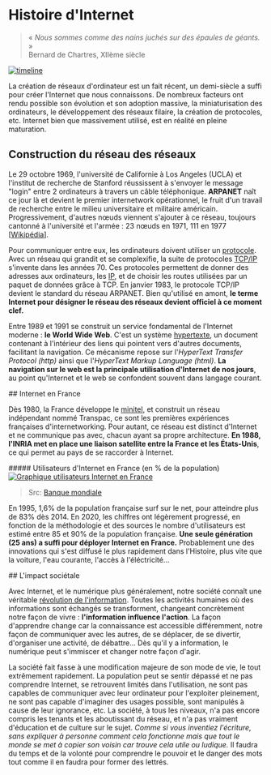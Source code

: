 # Histoire d'Internet

> « *Nous sommes comme des nains juchés sur des épaules de géants.* »  
Bernard de Chartres, XIIème siècle

[![timeline](/static/Internet_timeline.png)](/static/Internet_timeline.png)

La création de réseaux d'ordinateur est un fait récent, un demi-siècle a suffi pour créer l'Internet que nous connaissons. De nombreux facteurs ont rendu possible son évolution et son adoption massive, la miniaturisation des ordinateurs, le développement des réseaux filaire, la création de protocoles, etc.
Internet bien que massivement utilisé, est en réalité en pleine maturation.

## Construction du réseau des réseaux

Le 29 octobre 1969, l'université de Californie à Los Angeles (UCLA) et l'institut de recherche de Stanford réussissent à s'envoyer le message "login" entre 2 ordinateurs à travers un câble téléphonique.
**ARPANET** naît ce jour là et devient le premier internetwork opérationnel, le fruit d'un travail de recherche entre le milieu universitaire et militaire américain.
Progressivement, d'autres nœuds viennent s'ajouter à ce réseau, toujours cantonné à l'université et l'armée : 23 nœuds   en 1971, 111 en 1977 [[Wikipédia](https://fr.wikipedia.org/wiki/ARPANET#Historique)].

Pour communiquer entre eux, les ordinateurs doivent utiliser un [protocole](https://www.larousse.fr/encyclopedie/divers/protocole/83819). Avec un réseau qui grandit et se complexifie, la suite de protocoles [TCP/IP](https://www.journaldunet.fr/web-tech/dictionnaire-du-webmastering/1203405-tcp-ip-transmission-control-protocol-internet-protocol-definition-traduction/) s'invente dans les années 70. Ces protocoles permettent de donner des adresses aux ordinateurs, les [IP](https://ip.me/), et de choisir les routes utilisées par un paquet de données grâce à TCP. En janvier 1983, le protocole TCP/IP devient le standard du réseau ARPANET. Bien qu'utilisé en amont, **le terme Internet pour désigner le réseau des réseaux devient officiel à ce moment clef.**

Entre 1989 et 1991 se construit un service fondamental de l'Internet moderne : **le World Wide Web**. C'est un système [hypertexte](https://fr.wikipedia.org/wiki/Hypertexte), un document contenant à l'intérieur des liens qui pointent vers d'autres documents, facilitant la navigation. Ce mécanisme repose sur l'*HyperText Transfer Protocol (http)* ainsi que l'*HyperText Markup Language (html)*. **La navigation sur le web est la principale utilisation d'Internet de nos jours**, au point qu'Internet et le web se confondent souvent dans langage courant.

## Internet en France

Dès 1980, la France développe le [minitel](https://fr.wikipedia.org/wiki/Minitel), et construit un réseau indépendant nommé Transpac, ce sont les premières expériences françaises d'internetworking. Pour autant, ce réseau est distinct d'Internet et ne communique pas avec, chacun ayant sa propre architecture. **En 1988, l'INRIA met en place une liaison satellite entre la France et les États-Unis**, ce qui permet au pays de se raccorder à Internet.

##### Utilisateurs d'Internet en France (en % de la population)  
[![Graphique utilisateurs Internet en France](/static/utilisateur_internet_france.png)](/static/utilisateur_internet_france.png)
> Src: [Banque mondiale](https://donnees.banquemondiale.org/indicateur/IT.NET.USER.ZS?end=2019&locations=FR&start=1990&view=chart&year=2016)

En 1995, 1,6% de la population française surf sur le net, pour atteindre plus de 83% dès 2014. En 2020, les chiffres ont légèrement progressé, en fonction de la méthodologie et des sources le nombre d'utilisateurs est estimé entre 85 et 90% de la population française. **Une seule génération (25 ans) a suffi pour déployer Internet en France.**
Probablement une des innovations qui s'est diffusé le plus rapidement dans l'Histoire, plus vite que la voiture, l'eau courante, l'accès à l'éléctricité...

## L'impact sociétale

Avec Internet, et le numérique plus généralement, notre société connaît une véritable [révolution de l'information](sur_internet_tout_est_information.md).
Toutes les activités humaines où des informations sont échangés se transforment, changeant concrètement notre façon de vivre : **l'information influence l'action**. La façon d'apprendre change car la connaissance est accessible différemment, notre façon de communiquer avec les autres, de se déplacer, de se divertir, d'organiser une activité, de débattre... Dès qu'il y a information, le numérique peut s'immiscer et changer notre façon d'agir.

La société fait fasse à une modification majeure de son mode de vie, le tout extrêmement rapidement. La population peut se sentir dépassé et ne pas comprendre Internet, se retrouvent limités dans l'utilisation, ne sont pas capables de communiquer avec leur ordinateur pour l'exploiter pleinement, ne sont pas capable d'imaginer des usages possible, sont manipulés à cause de leur ignorance, etc. La société, à tous les niveaux, n'a pas encore compris les tenants et les aboutissant du réseau, et n'a pas vraiment d'éducation et de culture sur le sujet. *Comme si vous inventiez l'écriture, sans expliquer à personne comment cela fonctionne mais que tout le monde se met à copier son voisin car trouve cela utile ou ludique.* Il faudra du temps et de la volonté pour comprendre le pouvoir et le danger des mots tout comme il en faudra pour former des lettrés.
